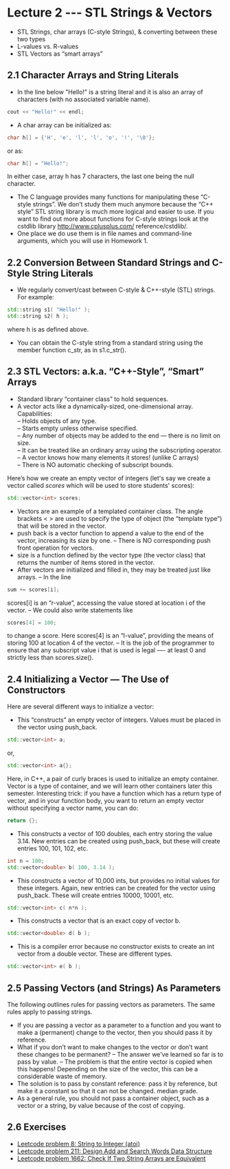 # Lecture 2 --- STL Strings & Vectors

- STL Strings, char arrays (C-style Strings), & converting between these two types
- L-values vs. R-values
- STL Vectors as “smart arrays”

## 2.1 Character Arrays and String Literals	

- In the line below "Hello!" is a string literal and it is also an array of characters (with no associated variable
name).
```cpp
cout << "Hello!" << endl;
```
- A char array can be initialized as:
```c
char h[] = {'H', 'e', 'l', 'l', 'o', '!', '\0'};
```
or as: 
```c
char h[] = "Hello!";
```
In either case, array h has 7 characters, the last one being the null character.
- The C language provides many functions for manipulating these “C-style strings”. We don’t study them much
anymore because the “C++ style” STL string library is much more logical and easier to use. If you want
to find out more about functions for C-style strings look at the cstdlib library http://www.cplusplus.com/
reference/cstdlib/.
- One place we do use them is in file names and command-line arguments, which you will use in Homework 1.

## 2.2 Conversion Between Standard Strings and C-Style String Literals

- We regularly convert/cast between C-style & C++-style (STL) strings. For example:

```cpp
std::string s1( "Hello!" );
std::string s2( h );
```

where h is as defined above.
- You can obtain the C-style string from a standard string using the member function c_str, as in s1.c_str().

## 2.3	STL Vectors: a.k.a. “C++-Style”, “Smart” Arrays

- Standard library “container class” to hold sequences.
- A vector acts like a dynamically-sized, one-dimensional array.  
 Capabilities:  
  – Holds objects of any type.  
  – Starts empty unless otherwise specified.  
  – Any number of objects may be added to the end — there is no limit on size.  
  – It can be treated like an ordinary array using the subscripting operator.  
  – A vector knows how many elements it stores! (unlike C arrays)  
  – There is NO automatic checking of subscript bounds.  

 Here’s how we create an empty vector of integers (let's say we create a vector called *scores* which will be used to store students' scores):
```cpp
std::vector<int> scores;
```
- Vectors are an example of a templated container class. The angle brackets < > are used to specify the type of object (the “template type”) that will be stored in the vector.
- push back is a vector function to append a value to the end of the vector, increasing its size by one. <!--This is an O(1) operation (on average).-->
– There is NO corresponding push front operation for vectors.
- size is a function defined by the vector type (the vector class) that returns the number of items stored in the vector.
- After vectors are initialized and filled in, they may be treated just like arrays.
– In the line
```cpp
sum += scores[i];
```
scores[i] is an “r-value”, accessing the value stored at location i of the vector.
– We could also write statements like
```cpp
scores[4] = 100;
```
to change a score. Here scores[4] is an “l-value”, providing the means of storing 100 at location 4 of the vector.
– It is the job of the programmer to ensure that any subscript value i that is used is legal —- at least 0 and strictly less than scores.size().

## 2.4 Initializing a Vector — The Use of Constructors
Here are several different ways to initialize a vector:
- This “constructs” an empty vector of integers. Values must be placed in the vector using push_back.
```cpp
std::vector<int> a;
```

or, 

```cpp
std::vector<int> a{};
```

Here, in C++, a pair of curly braces is used to initialize an empty container. Vector is a type of container, and we will learn other containers later this semester. Interesting trick: if you have a function which has a return type of vector, and in your function body, you want to return an empty vector without specifying a vector name, you can do:

```cpp
return {};
```

- This constructs a vector of 100 doubles, each entry storing the value 3.14. New entries can be created using
push_back, but these will create entries 100, 101, 102, etc.
```cpp
int n = 100;
std::vector<double> b( 100, 3.14 );
```
- This constructs a vector of 10,000 ints, but provides no initial values for these integers. Again, new entries can
be created for the vector using push_back. These will create entries 10000, 10001, etc.
```cpp
std::vector<int> c( n*n );
```
- This constructs a vector that is an exact copy of vector b.
```cpp
std::vector<double> d( b );
```
- This is a compiler error because no constructor exists to create an int vector from a double vector. These are
different types.
```cpp
std::vector<int> e( b );
```

## 2.5	Passing Vectors (and Strings) As Parameters

The following outlines rules for passing vectors as parameters. The same rules apply to passing strings.
- If you are passing a vector as a parameter to a function and you want to make a (permanent) change to the
vector, then you should pass it by reference.
- What if you don’t want to make changes to the vector or don’t want these changes to be permanent?
  – The answer we’ve learned so far is to pass by value.
  – The problem is that the entire vector is copied when this happens! Depending on the size of the vector,
this can be a considerable waste of memory.
- The solution is to pass by constant reference: pass it by reference, but make it a constant so that it can not
be changed.
median grade.
- As a general rule, you should not pass a container object, such as a vector or a string, by value because of the
cost of copying.

## 2.6 Exercises

- [Leetcode problem 8: String to Integer (atoi)](https://leetcode.com/problems/string-to-integer-atoi/)
- [Leetcode problem 211: Design Add and Search Words Data Structure](https://leetcode.com/problems/design-add-and-search-words-data-structure/)
- [Leetcode problem 1662: Check If Two String Arrays are Equivalent](https://leetcode.com/problems/check-if-two-string-arrays-are-equivalent/)
